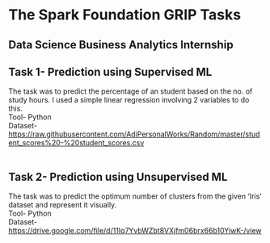 # The Spark Foundation GRIP Tasks
## Data Science Business Analytics Internship

## Task 1- Prediction using Supervised ML
The task was to predict the percentage of an student based on the no. of study hours. I used a simple linear regression involving 2 variables to do this. <br/>
Tool- Python <br/>
Dataset- https://raw.githubusercontent.com/AdiPersonalWorks/Random/master/student_scores%20-%20student_scores.csv <br/> <br/>

## Task 2- Prediction using Unsupervised ML
The task was to predict the optimum number of clusters from the given ‘Iris’ dataset and represent it visually. <br/>
Tool- Python <br/>
Dataset- https://drive.google.com/file/d/11Iq7YvbWZbt8VXjfm06brx66b10YiwK-/view <br/>
